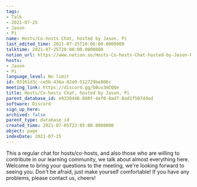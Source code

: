 ```yaml
---
tags:
- Talk
- 2021-07-25
- Jason
- Pi
name: Hosts/Co-hosts Chat, hosted by Jason, Pi
last_edited_time: 2021-07-25T10:06:00.0000000
talktime: 2021-07-25T20:00:00.0000000
notion_url: https://www.notion.so/Hosts-Co-hosts-Chat-hosted-by-Jason-Pi-03161d3cce5b436a82e0512729be806c
hosts:
- Jason
- Pi
language_level: No limit
id: 03161d3c-ce5b-436a-82e0-512729be806c
meeting_link: https://discord.gg/bBuv3mCQQe
title: Hosts/Co-hosts Chat, hosted by Jason, Pi
parent_database_id: e9339446-880f-4ef0-8ad7-8ad1f507dded
software: Discord
sign_up_here: 
archived: false
parent_type: database_id
created_time: 2021-07-05T23:05:00.0000000
object: page
indexDate: 2021-07-25
---
```







This a regular chat for hosts/co-hosts, and also those who are willing to contribute in our learning community, we talk about almost everything here. Welcome to bring your questions to the meeting, we're looking forward to seeing you. Don't be afraid, just make yourself comfortable!
If you have any problems, please contact us, cheers!




